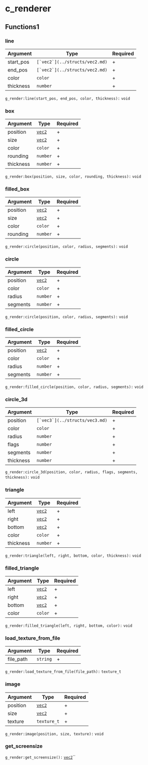 # c\_renderer

## Functions1

### line

| Argument   | Type                             | Required |
| ---------- | -------------------------------- | -------- |
| start\_pos | ``[`vec2`](../structs/vec2.md)`` | +        |
| end\_pos   | ``[`vec2`](../structs/vec2.md)`` | +        |
| color      | `color`                          | +        |
| thickness  | `number`                         | +        |

`g_render:line(start_pos, end_pos, color, thickness):` `void`

### box

| Argument  | Type                         | Required |
| --------- | ---------------------------- | -------- |
| position  | [`vec2`](../structs/vec2.md) | +        |
| size      | [`vec2`](../structs/vec2.md) | +        |
| color     | `color`                      | +        |
| rounding  | `number`                     | +        |
| thickness | `number`                     | +        |

`g_render:box(position, size, color, rounding, thickness):` `void`

### filled\_box

| Argument | Type                         | Required |
| -------- | ---------------------------- | -------- |
| position | [`vec2`](../structs/vec2.md) | +        |
| size     | [`vec2`](../structs/vec2.md) | +        |
| color    | `color`                      | +        |
| rounding | `number`                     | +        |

`g_render:circle(position, color, radius, segments):` `void`

### circle

| Argument | Type                         | Required |
| -------- | ---------------------------- | -------- |
| position | [`vec2`](../structs/vec2.md) | +        |
| color    | `color`                      | +        |
| radius   | `number`                     | +        |
| segments | `number`                     | +        |

`g_render:circle(position, color, radius, segments):` `void`

### filled\_circle

| Argument | Type                         | Required |
| -------- | ---------------------------- | -------- |
| position | [`vec2`](../structs/vec2.md) | +        |
| color    | `color`                      | +        |
| radius   | `number`                     | +        |
| segments | `number`                     | +        |

`g_render:filled_circle(position, color, radius, segments):` `void`

### circle\_3d

| Argument  | Type                             | Required |
| --------- | -------------------------------- | -------- |
| position  | ``[`vec3`](../structs/vec3.md)`` | +        |
| color     | `color`                          | +        |
| radius    | `number`                         | +        |
| flags     | `number`                         | +        |
| segments  | `number`                         | +        |
| thickness | `number`                         | +        |

`g_render:circle_3d(position, color, radius, flags, segments, thickness):` `void`

### triangle

| Argument  | Type                         | Required |
| --------- | ---------------------------- | -------- |
| left      | [`vec2`](../structs/vec2.md) | +        |
| right     | [`vec2`](../structs/vec2.md) | +        |
| bottom    | [`vec2`](../structs/vec2.md) | +        |
| color     | `color`                      | +        |
| thickness | `number`                     | +        |

`g_render:triangle(left, right, bottom, color, thickness):` `void`

### filled\_triangle

| Argument | Type                         | Required |
| -------- | ---------------------------- | -------- |
| left     | [`vec2`](../structs/vec2.md) | +        |
| right    | [`vec2`](../structs/vec2.md) | +        |
| bottom   | [`vec2`](../structs/vec2.md) | +        |
| color    | `color`                      | +        |

`g_render:filled_triangle(left, right, bottom, color):` `void`

### load\_texture\_from\_file

| Argument   | Type     | Required |
| ---------- | -------- | -------- |
| file\_path | `string` | +        |

`g_render:load_texture_from_file(file_path):` `texture_t`

### image

| Argument | Type                         | Required |
| -------- | ---------------------------- | -------- |
| position | [`vec2`](../structs/vec2.md) | +        |
| size     | [`vec2`](../structs/vec2.md) | +        |
| texture  | `texture_t`                  | +        |

`g_render:image(position, size, texture):` `void`

### get\_screensize

`g_render:get_screensize():` [`vec2`](../structs/vec2.md)``
